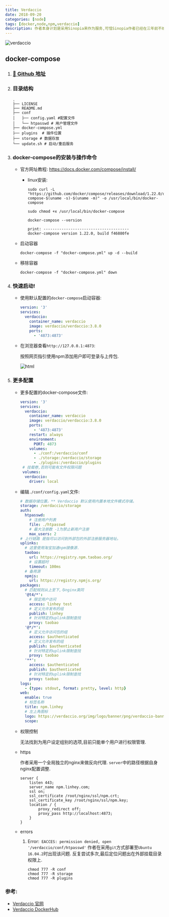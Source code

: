 ```yaml
---
title: Verdaccio
date: 2018-09-20
categories: [node]
tags: [docker,node,npm,verdaccio]
description: 作者本身计划是采用Sinopia来作为服务,可惜Sinopia作者已经在三年前不维护该库.Verdaccio是一个轻量级的私有NPM的Registry(派生于Sinopia).本文主要介绍利用docker中配置与启动Verdaccio服务.
---
```



![verdaccio](https://verdaccio.org/img/logo/banner/png/verdaccio-banner@2x.png)



## docker-compose

1. ### [ 🌰 Github 地址]()

2. ### 目录结构

   ```shell
   .
   ├── LICENSE
   ├── README.md
   ├── conf
   │   ├── config.yaml #配置文件
   │   └── htpasswd # 用户管理文件
   ├── docker-compose.yml 
   ├── plugins	# 插件位置
   ├── storage # 数据存放
   └── update.sh # 启动/重启服务
   ```

3. ### docker-compose的安装与操作命令

      - 官方网址教程: https://docs.docker.com/compose/install/

        - linux安装:

          ```shell
          sudo curl -L "https://github.com/docker/compose/releases/download/1.22.0/docker-compose-$(uname -s)-$(uname -m)" -o /usr/local/bin/docker-compose
          
          sudo chmod +x /usr/local/bin/docker-compose
          
          docker-compose --version
          
          print: --------------------------------------
          docker-compose version 1.22.0, build f46880fe
          ```


   - 启动容器

     ```shell
     docker-compose -f "docker-compose.yml" up -d --build
     ```

   - 移除容器

     ```shell
     docker-compose -f "docker-compose.yml" down
     ```

4. ### 快速启动!

   - 使用默认配置的`docker-compose`启动容器:

     ```yaml
     version: '3'
     services:
       verdaccio:
         container_name: verdaccio
         image: verdaccio/verdaccio:3.8.0
         ports:
           - '4873:4873'
     ```

   - 在浏览器查看`http://127.0.0.1:4873`:

     按照网页指引使用npm添加用户即可登录与上传包.

     ![html](https://s.linhey.com/verdaccio-html.png)

5. ### 更多配置

   - 更多配置的docker-compose文件:

     ```yaml
     version: '3'
     services:
       verdaccio:
         container_name: verdaccio
         image: verdaccio/verdaccio:3.8.0
         ports:
           - '4873:4873'
         restart: always
         environment:
           PORT: 4873
         volumes:
           - ./conf:/verdaccio/conf 
           - ./storage:/verdaccio/storage 
           - ./plugins:/verdaccio/plugins 
      # 挂载卷,否则可能有文件权限问题
      volumes:
       verdaccio:
         driver: local
     ```

   - 编辑`./conf/config.yaml`文件:

     ```yaml
     # 数据存储位置。** Verdaccio 默认使用内置本地文件模式存储。
     storage: /verdaccio/storage
     auth:
       htpasswd:
         # 注册用户列表
         file: ./htpasswd
         # 最大注册数 -1为禁止新用户注册
         max_users: 2
     # 上行链路 是指可以访问到外部包的外部注册服务器地址。
     uplinks:
       # 这里使用淘宝加速npm镜像源.
       taobao:
         url: https://registry.npm.taobao.org/
         # 设置超时
         timeout: 100ms
       # 备用源
       npmjs:
         url: https://registry.npmjs.org/
     packages:
       # 匹配规则从上至下,与nginx类同
       '@t4/*':
         # 限定用户访问
         access: linhey test
         # 定义允许发布的组
         publish: linhey
         # 针对特定的uplink限制查找
         proxy: taobao
       '@*/*':
         # 定义允许访问包的组
         access: $authenticated
         # 定义允许发布的组
         publish: $authenticated
         # 针对特定的uplink限制查找
         proxy: taobao
       '**':
         access: $authenticated
         publish: $authenticated
         # 针对特定的uplink限制查找
         proxy: taobao
     logs:
       - {type: stdout, format: pretty, level: http}
     web:
       enable: true
       # 标签名称
       title: npm.linhey
       # 左上角图标
       logo: https://verdaccio.org/img/logo/banner/png/verdaccio-banner@2x.png
       scope:
     
     ```

   - 权限控制

     无法找到为用户设定组别的选项,目前只能单个用户进行权限管理.

   - https

     作者采用一个全局独立的nginx来做反向代理. `server`中的路径根据自身nginx配置调整.

     ```shell
     server {
         listen 443;
         server_name npm.linhey.com;
         ssl on;
         ssl_certificate /root/nginx/ssl/npm.crt;
         ssl_certificate_key /root/nginx/ssl/npm.key;
         location / {
             proxy_redirect off;
             proxy_pass http://localhost:4873;
         }
     }
     ```

   - errors

     1. Error:` EACCES: permission denied, open '/verdaccio/conf/htpasswd'`
        作者在采用`git`方式部署至`Ubuntu 16.04.2`时出现该问题.
        反复尝试多次,最后定位问题出在外部挂载目录权限上.

        ```shell
        chmod 777 -R conf
        chmod 777 -R storage
        chmod 777 -R plugins
        ```



### 参考:

- [Verdaccio 官网](https://verdaccio.org/zh-CN/)
- [Verdaccio DockerHub](https://hub.docker.com/r/verdaccio/verdaccio/)


